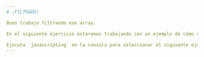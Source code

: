 ```yaml
---
# ¡FILTRADO!

Buen trabajo filtrando ese array.

En el siguiente ejercicio estaremos trabajando con un ejemplo de cómo recorrer arrays.

Ejecuta `javascripting` en la consola para seleccionar el siguiente ejercicio.
---
```

